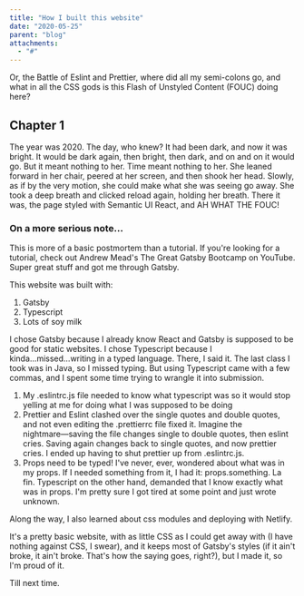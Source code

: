 ```yaml
---
title: "How I built this website"
date: "2020-05-25"
parent: "blog"
attachments:
  - "#"
---
```


Or, the Battle of Eslint and Prettier, where did all my semi-colons go, and what in all the CSS gods is this Flash of Unstyled Content (FOUC) doing here?

## Chapter 1
The year was 2020. The day, who knew? It had been dark, and now it was bright. It would be dark again, then bright, then dark, and on and on it would go. But it meant nothing to her. Time meant nothing to her. She leaned forward in her chair, peered at her screen, and then shook her head. Slowly, as if by the very motion, she could make what she was seeing go away. She took a deep breath and clicked reload again, holding her breath. There it was, the page styled with Semantic UI React, and AH WHAT THE FOUC!

### On a more serious note...
This is more of a basic postmortem than a tutorial. If you're looking for a tutorial, check out Andrew Mead's The Great Gatsby Bootcamp on YouTube. Super great stuff and got me through Gatsby.

This website was built with:
1. Gatsby
2. Typescript
3. Lots of soy milk

I chose Gatsby because I already know React and Gatsby is supposed to be good for static websites. I chose Typescript because I kinda...missed...writing in a typed language. There, I said it. The last class I took was in Java, so I missed typing. But using Typescript came with a few commas, and I spent some time trying to wrangle it into submission.

1. My .eslintrc.js file needed to know what typescript was so it would stop yelling at me for doing what I was supposed to be doing
2. Prettier and Eslint clashed over the single quotes and double quotes, and not even editing the .prettierrc file fixed it. Imagine the nightmare―saving the file changes single to double quotes, then eslint cries. Saving again changes back to single quotes, and now prettier cries. I ended up having to shut prettier up from .eslintrc.js.
3. Props need to be typed! I've never, ever, wondered about what was in my props. If I needed something from it, I had it: props.something. La fin. Typescript on the other hand, demanded that I know exactly what was in props. I'm pretty sure I got tired at some point and just wrote unknown.

Along the way, I also learned about css modules and deploying with Netlify.

It's a pretty basic website, with as little CSS as I could get away with (I have nothing against CSS, I swear), and it keeps most of Gatsby's styles (if it ain't broke, it ain't broke. That's how the saying goes, right?), but I made it, so I'm proud of it.

Till next time.